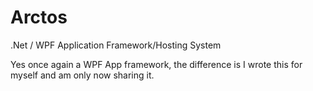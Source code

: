 # Arctos
.Net / WPF Application Framework/Hosting System

 Yes once again a WPF App framework, the difference is I wrote this for myself and am only now sharing it.
